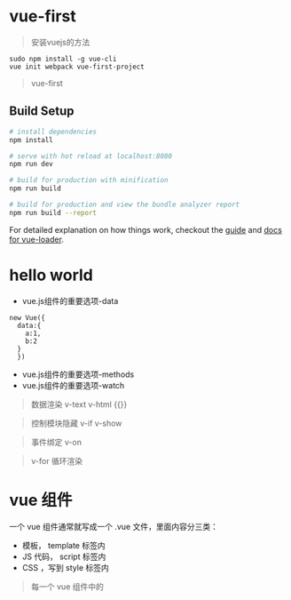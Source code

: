# vue-first

> 安装vuejs的方法

```
sudo npm install -g vue-cli
vue init webpack vue-first-project
```
> vue-first

## Build Setup

``` bash
# install dependencies
npm install

# serve with hot reload at localhost:8080
npm run dev

# build for production with minification
npm run build

# build for production and view the bundle analyzer report
npm run build --report
```

For detailed explanation on how things work, checkout the [guide](http://vuejs-templates.github.io/webpack/) and [docs for vue-loader](http://vuejs.github.io/vue-loader).

# hello world

- vue.js组件的重要选项-data
```
new Vue({
  data:{
    a:1,
    b:2
  }
  })
```
- vue.js组件的重要选项-methods
- vue.js组件的重要选项-watch

> 数据渲染 v-text v-html {{}}

> 控制模块隐藏 v-if v-show

> 事件绑定 v-on

> v-for 循环渲染

# vue 组件

一个 vue 组件通常就写成一个 .vue 文件，里面内容分三类：

- 模板， template 标签内
- JS 代码， script 标签内
- CSS ，写到 style 标签内

> 每一个 vue 组件中的 <style> 都可以加上 scoped 修饰符，这样，保证了本文件的 css 不会影响其他文件。

# vuex

```
npm install vuex
```

